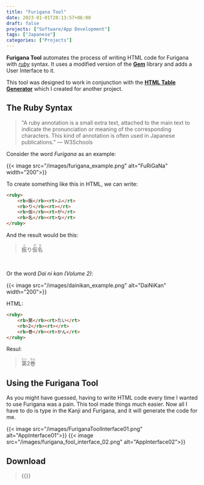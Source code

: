 ```yaml
---
title: "Furigana Tool"
date: 2023-01-01T20:13:57+06:00
draft: false
projects: ["Software/App Development"]
tags: ["Japanese"]
categories: ["Projects"]
---
```



**Furigana Tool** automates the process of writing HTML code for Furigana with *[ruby](https://developer.mozilla.org/en-US/docs/Web/HTML/Element/ruby)* syntax. It uses a modified version of the **[Gem](https://github.com/helephant/Gem)** library and adds a User Interface to it.

This tool was designed to work in conjunction with the **[HTML Table Generator](https://intisarbnaim.com/html-table-generator/)** which I created for another project.

## The Ruby Syntax

> "A ruby annotation is a small extra text, attached to the main text to indicate the pronunciation or meaning of the corresponding characters. This kind of annotation is often used in Japanese publications." — W3Schools

Consider the word *Furigana* as an example:

{{< image src="/images/furigana_example.png" alt="FuRiGaNa" width="200">}}

To create something like this in HTML, we can write:

``` html
<ruby>
	<rb>振</rb><rt>ふ</rt>
	<rb>り</rb><rt></rt>
	<rb>仮</rb><rt>が</rt>
	<rb>名</rb><rt>な</rt>
</ruby>
```

And the result would be this:

> <ruby><rb>振</rb><rt>ふ</rt><rb>り</rb><rt></rt><rb>仮</rb><rt>が</rt><rb>名</rb><rt>な</rt></ruby>

<br/>

Or the word *Dai ni kan (Volume 2)*:

{{< image src="/images/dainikan_example.png" alt="DaiNiKan" width="200">}}

HTML:
``` html
<ruby>
	<rb>第</rb><rt>たい</rt>
	<rb>2</rb><rt></rt>
	<rb>巻</rb><rt>かん</rt>
</ruby>
```
Resul:
> <ruby><rb>第</rb><rt>たい</rt><rb>2</rb><rt></rt><rb>巻</rb><rt>かん</rt></ruby>

## Using the Furigana Tool

As you might have guessed, having to write HTML code every time I wanted to use Furigana was a pain. This tool made things much easier. Now all I have to do is type in the Kanji and Furigana, and it will generate the code for me.

{{< image src="/images/FuriganaToolInterface01.png" alt="AppInterface01">}} 
{{< image src="/images/furigana_fool_interface_02.png" alt="AppInterface02">}}

## Download

> {{<link href="https://github.com/showmik/furigana-tool/releases/tag/1.0.0" content="Furigana Tool v1.0.0">}}